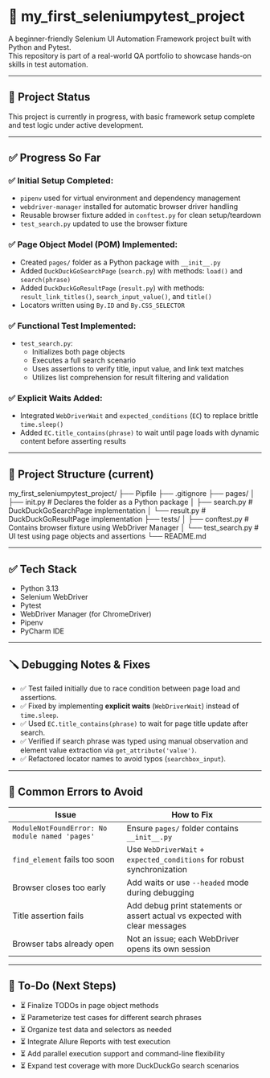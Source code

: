 # 🧪 my_first_seleniumpytest_project

A beginner-friendly Selenium UI Automation Framework project built with Python and Pytest.  
This repository is part of a real-world QA portfolio to showcase hands-on skills in test automation.

---

## 🔄 Project Status

This project is currently in progress, with basic framework setup complete and test logic under active development.

---

## ✅ Progress So Far

### ✅ Initial Setup Completed:
- `pipenv` used for virtual environment and dependency management  
- `webdriver-manager` installed for automatic browser driver handling  
- Reusable browser fixture added in `conftest.py` for clean setup/teardown  
- `test_search.py` updated to use the browser fixture  

### ✅ Page Object Model (POM) Implemented:
- Created `pages/` folder as a Python package with `__init__.py`  
- Added `DuckDuckGoSearchPage` (`search.py`) with methods: `load()` and `search(phrase)`  
- Added `DuckDuckGoResultPage` (`result.py`) with methods: `result_link_titles()`, `search_input_value()`, and `title()`  
- Locators written using `By.ID` and `By.CSS_SELECTOR`

### ✅ Functional Test Implemented:
- `test_search.py`:
  - Initializes both page objects  
  - Executes a full search scenario  
  - Uses assertions to verify title, input value, and link text matches  
  - Utilizes list comprehension for result filtering and validation  

### ✅ Explicit Waits Added:
- Integrated `WebDriverWait` and `expected_conditions` (`EC`) to replace brittle `time.sleep()`  
- Added `EC.title_contains(phrase)` to wait until page loads with dynamic content before asserting results  

---

## 📂 Project Structure (current)

my_first_seleniumpytest_project/
├── Pipfile
├── .gitignore
├── pages/
│ ├── init.py # Declares the folder as a Python package
│ ├── search.py # DuckDuckGoSearchPage implementation
│ └── result.py # DuckDuckGoResultPage implementation
├── tests/
│ ├── conftest.py # Contains browser fixture using WebDriver Manager
│ └── test_search.py # UI test using page objects and assertions
└── README.md


---

## ✅ Tech Stack

- Python 3.13  
- Selenium WebDriver  
- Pytest  
- WebDriver Manager (for ChromeDriver)  
- Pipenv  
- PyCharm IDE  

---

## 🪛 Debugging Notes & Fixes

- ✅ Test failed initially due to race condition between page load and assertions.
- ✅ Fixed by implementing **explicit waits** (`WebDriverWait`) instead of `time.sleep`.
- ✅ Used `EC.title_contains(phrase)` to wait for page title update after search.
- ✅ Verified if search phrase was typed using manual observation and element value extraction via `get_attribute('value')`.
- ✅ Refactored locator names to avoid typos (`searchbox_input`).

---

## 🚫 Common Errors to Avoid

| Issue | How to Fix |
|------|------------|
| `ModuleNotFoundError: No module named 'pages'` | Ensure `pages/` folder contains `__init__.py` |
| `find_element` fails too soon | Use `WebDriverWait` + `expected_conditions` for robust synchronization |
| Browser closes too early | Add waits or use `--headed` mode during debugging |
| Title assertion fails | Add debug print statements or assert actual vs expected with clear messages |
| Browser tabs already open | Not an issue; each WebDriver opens its own session |

---

## 📌 To-Do (Next Steps)

- ⏳ Finalize TODOs in page object methods  
- ⏳ Parameterize test cases for different search phrases  
- ⏳ Organize test data and selectors as needed  
- ⏳ Integrate Allure Reports with test execution  
- ⏳ Add parallel execution support and command-line flexibility  
- ⏳ Expand test coverage with more DuckDuckGo search scenarios  
